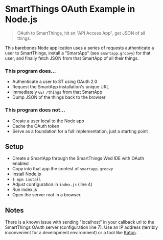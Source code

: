 # SmartThings OAuth Example in Node.js

> OAuth to SmartThings, hit an "API Access App", get JSON of all things.

This barebones Node application uses a series of requests authenticate a user to SmartThings, install a "SmartApp" (see `smartapp.groovy`) for that user, and finally fetch JSON from that SmartApp of all their things.

### This program does...

* Authenticate a user to ST using OAuth 2.0
* Request the SmartApp installation's unique URL
* Immediately `GET` `/things` from that SmartApp
* Dump JSON of the things back to the browser

### This program does not...

* Create a user local to the Node app
* Cache the OAuth token
* Serve as a foundation for a full implementation, just a starting point

## Setup

* Create a SmartApp through the SmartThings Wed IDE with OAuth enabled
* Copy into that app the contest of `smartapp.groovy`
* Install Node.js
* `$ npm install`
* Adjust configuration in `index.js` (line 4)
* Run index.js
* Open the server root in a browser.

## Notes

There is a known issue with sending "localhost" in your callback url to the SmartThings OAuth server (configuration line 7). Use an IP address (terribly inconvenient for a development environment) or a tool like [Katon](https://github.com/typicode/katon).

